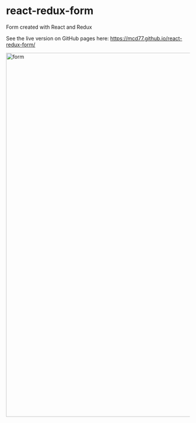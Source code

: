 # react-redux-form
Form created with React and Redux

See the live version on GitHub pages here: https://mcd77.github.io/react-redux-form/


<img width="994" alt="form" src="https://user-images.githubusercontent.com/126714281/222320174-fe8e7028-4bb4-4f8d-bdae-ca1e7247fa20.png">
